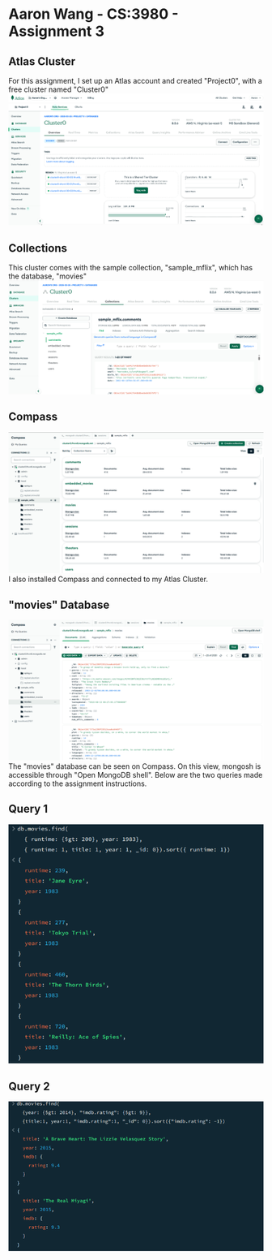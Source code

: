 # Aaron Wang - CS:3980 - Assignment 3

## Atlas Cluster
For this assignment, I set up an Atlas account and created "Project0", with a free cluster named "Cluster0" 
![cluster](imgs/1.png)

## Collections
This cluster comes with the sample collection, "sample_mflix", which has the database, "movies"
![collections](imgs/2.png)

## Compass
![Compass](imgs/3.png)
I also installed Compass and connected to my Atlas Cluster.

## "movies" Database
![Movies](imgs/4.png)
The "movies" database can be seen on Compass. On this view, mongosh is accessible through "Open MongoDB shell". Below are the two queries made according to the assignment instructions.

## Query 1
![query1](imgs/5.png)

## Query 2
![query2](imgs/6.png)
